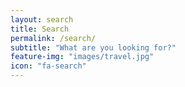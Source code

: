 ```yaml
---
layout: search
title: Search
permalink: /search/
subtitle: "What are you looking for?"
feature-img: "images/travel.jpg"
icon: "fa-search"
---
```

